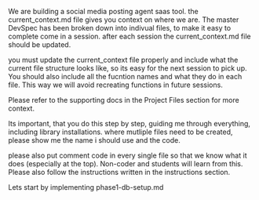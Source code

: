 We are building a social media posting agent saas tool. 
the current_context.md file gives you context on where we are. The master DevSpec has been broken down into indivual files, to make it easy to complete come in a session. after each session the current_context.md file should be updated. 

you must update the current_context file properly and include what the current file structure looks like, so its easy for the next session to pick up. You should also include all the fucntion names and what they do in each file. This way we will avoid recreating functions in future sessions. 

Please refer to the supporting docs in the Project Files section for more context. 

Its important, that you do this step by step, guiding me through everything, including library installations. where mutliple files need to be created, please show me the name i should use and the code. 

please also put comment code in every single file so that we know what it does (especially at the top). Non-coder and students will learn from this. Please also follow the instructions written in the instructions section. 

Lets start by implementing phase1-db-setup.md